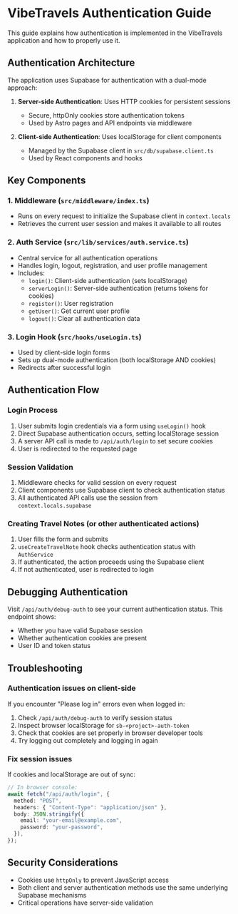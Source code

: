 # VibeTravels Authentication Guide

This guide explains how authentication is implemented in the VibeTravels application and how to properly use it.

## Authentication Architecture

The application uses Supabase for authentication with a dual-mode approach:

1. **Server-side Authentication**: Uses HTTP cookies for persistent sessions

   - Secure, httpOnly cookies store authentication tokens
   - Used by Astro pages and API endpoints via middleware

2. **Client-side Authentication**: Uses localStorage for client components
   - Managed by the Supabase client in `src/db/supabase.client.ts`
   - Used by React components and hooks

## Key Components

### 1. Middleware (`src/middleware/index.ts`)

- Runs on every request to initialize the Supabase client in `context.locals`
- Retrieves the current user session and makes it available to all routes

### 2. Auth Service (`src/lib/services/auth.service.ts`)

- Central service for all authentication operations
- Handles login, logout, registration, and user profile management
- Includes:
  - `login()`: Client-side authentication (sets localStorage)
  - `serverLogin()`: Server-side authentication (returns tokens for cookies)
  - `register()`: User registration
  - `getUser()`: Get current user profile
  - `logout()`: Clear all authentication data

### 3. Login Hook (`src/hooks/useLogin.ts`)

- Used by client-side login forms
- Sets up dual-mode authentication (both localStorage AND cookies)
- Redirects after successful login

## Authentication Flow

### Login Process

1. User submits login credentials via a form using `useLogin()` hook
2. Direct Supabase authentication occurs, setting localStorage session
3. A server API call is made to `/api/auth/login` to set secure cookies
4. User is redirected to the requested page

### Session Validation

1. Middleware checks for valid session on every request
2. Client components use Supabase client to check authentication status
3. All authenticated API calls use the session from `context.locals.supabase`

### Creating Travel Notes (or other authenticated actions)

1. User fills the form and submits
2. `useCreateTravelNote` hook checks authentication status with `AuthService`
3. If authenticated, the action proceeds using the Supabase client
4. If not authenticated, user is redirected to login

## Debugging Authentication

Visit `/api/auth/debug-auth` to see your current authentication status. This endpoint shows:

- Whether you have valid Supabase session
- Whether authentication cookies are present
- User ID and token status

## Troubleshooting

### Authentication issues on client-side

If you encounter "Please log in" errors even when logged in:

1. Check `/api/auth/debug-auth` to verify session status
2. Inspect browser localStorage for `sb-<project>-auth-token`
3. Check that cookies are set properly in browser developer tools
4. Try logging out completely and logging in again

### Fix session issues

If cookies and localStorage are out of sync:

```typescript
// In browser console:
await fetch("/api/auth/login", {
  method: "POST",
  headers: { "Content-Type": "application/json" },
  body: JSON.stringify({
    email: "your-email@example.com",
    password: "your-password",
  }),
});
```

## Security Considerations

- Cookies use `httpOnly` to prevent JavaScript access
- Both client and server authentication methods use the same underlying Supabase mechanisms
- Critical operations have server-side validation

